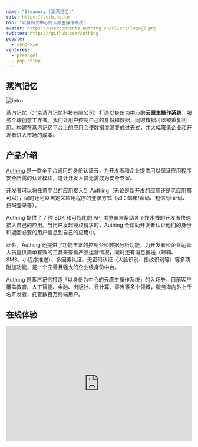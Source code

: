```yaml
---
name: "Steamory (蒸汽记忆)"
site: https://authing.cn
bio: "以身份为中心的云原生操作系统"
avatar: https://usercontents.authing.cn/client/logo@2.png
twitter: https://github.com/Authing
people:
  - yang-xie
ventures:
  - preangel
  - pnp-china
---
```


## 蒸汽记忆

![intro](/assets/portfolios/juzibot/intro.jpg)

蒸汽记忆（北京蒸汽记忆科技有限公司）打造以身份为中心的**云原生操作系统**，服务全球创意工作者。我们让用户控制自己的身份和数据，同时数据可以被重复利用。构建在蒸汽记忆平台上的应用会使数据泄漏变成过去式，并大幅降低企业和开发者进入市场的成本。

## 产品介绍

[Authing](https://authing.cn) 是一款全平台通用的身份认证云，为开发者和企业提供用以保证应用程序安全所需的认证模块，这让开发人员无需成为安全专家。

开发者可以将任意平台的应用接入到 Authing（无论是新开发的应用还是老应用都可以），同时还可以自定义应用程序的登录方式（如：邮箱/密码、短信/验证码、扫码登录等）。

Authing 提供了 7 种 SDK 和可视化的 API 浏览器来帮助各个技术栈的开发者快速接入自己的应用。当用户发起授权请求时，Authing 会帮助开发者认证他们的身份和返回必要的用户信息到自己的应用中。

此外，Authing 还提供了功能丰富的控制台和数据分析功能，为开发者和企业运营人员提供简单有效的工具来查看产品运营情况，同时还有消息推送（邮箱、SMS、小程序推送）、多因素认证、无密码认证（人脸识别、指纹识别等）等多项附加功能，是一个完善且强大的企业级身份中台。

Authing 是蒸汽记忆打造「以身份为中心的云原生操作系统」的入场券，目前客户覆盖教育、人工智能、金融、出版社、云计算、零售等多个领域，服务海内外上千名开发者，托管数百万终端用户。

## 在线体验

<div class="zoom-container" style="
    position: relative;
    padding-bottom:56.25%;
    padding-top:30px;
    height:0;
    overflow:hidden;
">
  <iframe
    src="https://sample.authing.cn"
    width='560'
    height='315'
    allowfullscreen
    webkitallowfullscreen
    frameborder="0"
    style="
      position: absolute;
      top:0;
      left:0;
      width:100%;
      height:100%;
    "
  ></iframe>
</div>